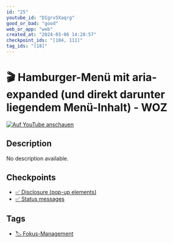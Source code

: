 ```yaml
---
id: "25"
youtube_id: "DIgrv5Xaqrg"
good_or_bad: "good"
web_or_app: "web"
created_at: "2024-03-06 14:28:57"
checkpoint_ids: "[104, 111]"
tag_ids: "[18]"
---
```


# 🎬 Hamburger-Menü mit aria-expanded (und direkt darunter liegendem Menü-Inhalt) - WOZ

[![Auf YouTube anschauen](https://img.youtube.com/vi/DIgrv5Xaqrg/sddefault.jpg)](https://youtu.be/DIgrv5Xaqrg)

## Description

No description available.

## Checkpoints

- [✅ Disclosure (pop-up elements)](/en/wcag/4.1.2a-advanced-controls-widgets/disclosure-pop-up-elements)
- [✅ Status messages](/en/wcag/4.1.3-status-messages/status-messages)

## Tags

- [🏷️ Fokus-Management](/en/tags/fokus-management)
